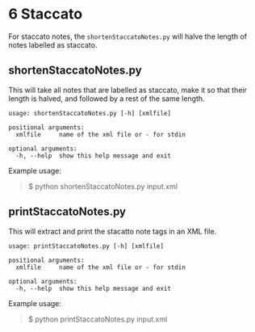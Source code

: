 # 6 Staccato

For staccato notes, the ```shortenStaccatoNotes.py``` will halve the length
of notes labelled as staccato.

## shortenStaccatoNotes.py

This will take all notes that are labelled as staccato, make it so that
their length is halved, and followed by a rest of the same length.

```
usage: shortenStaccatoNotes.py [-h] [xmlfile]

positional arguments:
  xmlfile     name of the xml file or - for stdin

optional arguments:
  -h, --help  show this help message and exit
```

Example usage:

> $ python shortenStaccatoNotes.py input.xml

## printStaccatoNotes.py

This will extract and print the stacatto note tags in an XML file.

```
usage: printStaccatoNotes.py [-h] [xmlfile]

positional arguments:
  xmlfile     name of the xml file or - for stdin

optional arguments:
  -h, --help  show this help message and exit
```

Example usage:

> $ python printStaccatoNotes.py input.xml

